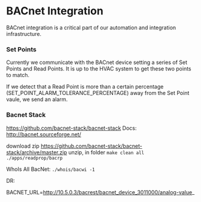 # BACnet Integration

BACnet integration is a critical part of our automation and integration infrastructure.

### Set Points

Currently we communicate with the BACnet device setting a series of Set Points and Read Points. It is up to the HVAC system to get these two points to match.

If we detect that a Read Point is more than a certain percentage (SET_POINT_ALARM_TOLERANCE_PERCENTAGE) away from the Set Point vaule, we send an alarm.

### Bacnet Stack

https://github.com/bacnet-stack/bacnet-stack
Docs: http://bacnet.sourceforge.net/

download zip https://github.com/bacnet-stack/bacnet-stack/archive/master.zip
unzip, in folder `make clean all`
`./apps/readprop/bacrp `

WhoIs All BacNet: `./whois/bacwi -1`

DR:

BACNET_URL=http://10.5.0.3/bacrest/bacnet_device_3011000/analog-value_
